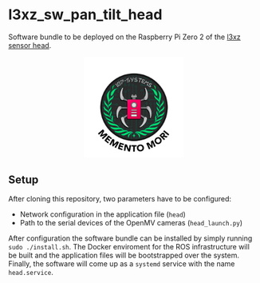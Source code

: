# l3xz_sw_pan_tilt_head
Software bundle to be deployed on the Raspberry Pi Zero 2 of the [l3xz sensor head](https://github.com/107-systems/l3xz-hw-pan-tilt-head).

<p align="center">
  <a href="https://github.com/107-systems/l3xz"><img src="https://raw.githubusercontent.com/107-systems/.github/main/logo/l3xz-logo-memento-mori-github.png" width="40%"></a>
</p>

## Setup

After cloning this repository, two parameters have to be configured:

* Network configuration in the application file (```head```)
* Path to the serial devices of the OpenMV cameras (```head_launch.py```)

After configuration the software bundle can be installed by simply running ```sudo ./install.sh```.
The Docker enviroment for the ROS infrastructure will be built and the application files will be bootstrapped over the system. Finally, the software will come up as a ```systemd``` service with the name ```head.service```.
